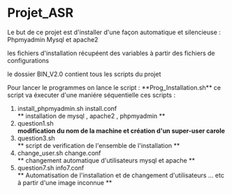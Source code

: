 # Projet_ASR
<p> Le but de ce projet est d'installer d'une façon automatique et silencieuse : Phpmyadmin Mysql et apache2 </P> 
<p> les fichiers d'installation récupéent des variables à partir des fichiers de configurations </p> 
<p> le dossier BIN_V2.0 contient tous les scripts du projet</P> 
Pour lancer le programmes on lance le script : **Prog_Installation.sh**  ce script va éxecuter d'une maniére séquentielle ces scripts :
<p>
<ol>
    <li> install_phpmyadmin.sh install.conf </li>  ** installation de mysql , apache2 , phpmyadmin ** 
    <li> question1.sh </li>  <strong> modification du nom de la machine et création d'un super-user carole </strong>  
    <li> question3.sh  </li> ** script de verification de l'ensemble de l'installation **
    <li> change_user.sh change.conf </li> ** changement automatique d'utilisateurs mysql et apache **
    <li> question7.sh info7.conf </li> ** Automatisation de l'installation et de changement d'utilisateurs ... etc à partir d'une image inconnue ** </li>
</ol>
</p>
